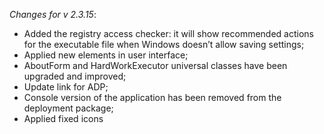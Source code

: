 _Changes for v 2.3.15_:
- Added the registry access checker: it will show recommended actions for the executable file when Windows doesn’t allow saving settings;
- Applied new elements in user interface;
- AboutForm and HardWorkExecutor universal classes have been upgraded and improved;
- Update link for ADP;
- Console version of the application has been removed from the deployment package;
- Applied fixed icons
